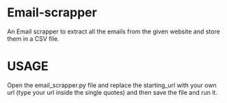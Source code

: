 # Email-scrapper
An Email scrapper to extract all the emails from the given website and store them in a  CSV file.

# USAGE

Open the email_scrapper.py file and replace the starting_url with your own url (type your url inside the single quotes) and then save the file and run it.
